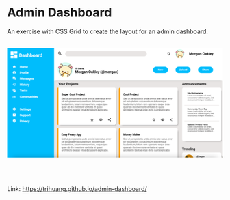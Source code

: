 # Admin Dashboard

An exercise with CSS Grid to create the layout for an admin dashboard.
<br/>
<br/>

<p align="center">
    <img src="./img/screenshot.png" width=600>
</p>
<br/>
<br/>

Link: https://trihuang.github.io/admin-dashboard/
